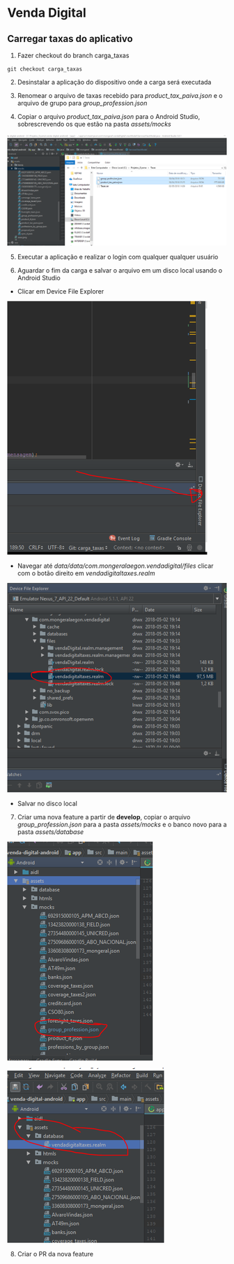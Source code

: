# Venda Digital

## Carregar taxas do aplicativo

1. Fazer checkout do branch carga_taxas
```
git checkout carga_taxas
```
2. Desinstalar a aplicação do dispositivo onde a carga será executada

3. Renomear o arquivo de taxas recebido para *product\_tax\_paiva.json* e o arquivo de grupo para *group\_profession.json*

4. Copiar o arquivo *product\_tax\_paiva.json* para o Android Studio, sobrescrevendo os que estão na pasta *assets/mocks*

![](./image1.png?raw=true)

5. Executar a aplicação e realizar o login com qualquer qualquer usuário

6. Aguardar o fim da carga e salvar o arquivo em um disco local usando o Android Studio

  * Clicar em Device File Explorer

![](./image2.png?raw=true)

  * Navegar até *data/data/com.mongeralaegon.vendadigital/files* clicar com o botão direito em *vendadigitaltaxes.realm*

![](./image3.png?raw=true)

  * Salvar no disco local

7. Criar uma nova feature a partir de **develop**, copiar o arquivo *group_profession.json* para a pasta *assets/mocks* e o banco novo para a pasta *assets/database*

![](./image4.png?raw=true)

![](./image5.png?raw=true)

8. Criar o PR da nova feature
